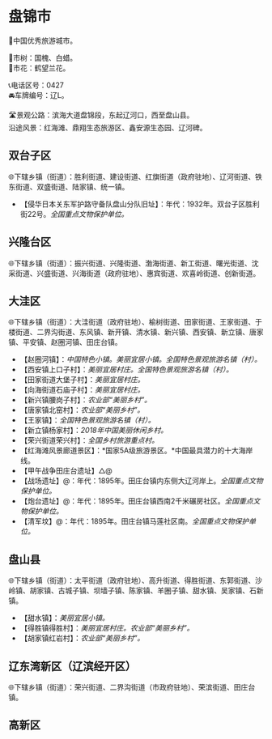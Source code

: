 # 盘锦市  
🏅中国优秀旅游城市。  
  
🌳市树：国槐、白蜡。  
🌸市花：鹤望兰花。  
  
📞电话区号：0427  
🚘车牌编号：辽L。  

🛣️景观公路：滨海大道盘锦段，东起辽河口，西至盘山县。  
沿途风景：红海滩、鼎翔生态旅游区、鑫安源生态园、辽河碑。  

## 双台子区  
🌐下辖乡镇（街道）：胜利街道、建设街道、红旗街道（政府驻地）、辽河街道、铁东街道、双盛街道、陆家镇、统一镇。  
  
* 【侵华日本关东军护路守备队盘山分队旧址】：年代：1932年。双台子区胜利街22号。*全国重点文物保护单位。*  
  
## 兴隆台区  
🌐下辖乡镇（街道）：振兴街道、兴隆街道、渤海街道、新工街道、曙光街道、沈采街道、兴盛街道、兴海街道（政府驻地）、惠宾街道、欢喜岭街道、创新街道。  

## 大洼区  
🌐下辖乡镇（街道）：大洼街道（政府驻地）、榆树街道、田家街道、王家街道、于楼街道、二界沟街道、东风镇、新开镇、清水镇、新兴镇、西安镇、新立镇、唐家镇、平安镇、赵圈河镇、田庄台镇。  
  
* 【赵圈河镇】：*中国特色小镇。美丽宜居小镇。全国特色景观旅游名镇（村）。*  
* 【西安镇上口子村】：*美丽宜居村庄。全国特色景观旅游名镇（村）。*  
* 【田家街道大堡子村】：*美丽宜居村庄。*  
* 【向海街道石庙子村】：*美丽宜居村庄。*  
* 【新兴镇腰岗子村】：*农业部“美丽乡村”。*  
* 【唐家镇北窑村】：*农业部“美丽乡村”。*  
* 【王家镇】：*全国特色景观旅游名镇（村）。*  
* 【新立镇杨家村】：*2018年中国美丽休闲乡村。*  
* 【荣兴街道荣兴村】：*全国乡村旅游重点村。*  
* 【红海滩风景廊道景区】：*国家5A级旅游景区。*中国最具潜力的十大海岸线。  
* 【甲午战争田庄台遗址】△@ 
* 【战场遗址】@：年代：1895年。田庄台镇内东侧大辽河岸上。*全国重点文物保护单位。*  
* 【炮台遗址】@：年代：1895年。田庄台镇西南2千米碾房社区。*全国重点文物保护单位。*  
* 【清军坟】@：年代：1895年。田庄台镇马莲社区南。*全国重点文物保护单位。*  

## 盘山县  
🌐下辖乡镇（街道）：太平街道（政府驻地）、高升街道、得胜街道、东郭街道、沙岭镇、胡家镇、古城子镇、坝墙子镇、陈家镇、羊圈子镇、甜水镇、吴家镇、石新镇。  
  
* 【甜水镇】：*美丽宜居小镇。*  
* 【得胜镇得胜村】：*美丽宜居村庄。农业部“美丽乡村”。*  
* 【胡家镇红岩村】：*农业部“美丽乡村”。*  

## 辽东湾新区（辽滨经开区）  
🌐下辖乡镇（街道）：荣兴街道、二界沟街道（市政府驻地）、荣滨街道、田庄台镇。  

## 高新区  